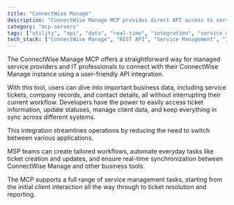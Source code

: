 ```yaml
---
title: "ConnectWise Manage"
description: "ConnectWise Manage MCP provides direct API access to service tickets, companies, and contacts for MSPs and IT service providers."
category: "mcp-servers"
tags: ["utility", "api", "data", "real-time", "integration", "service management", "workflow automation"]
tech_stack: ["ConnectWise Manage", "REST API", "Service Management", "ITSM", "Business Automation", "custom workflows"]
---
```


The ConnectWise Manage MCP offers a straightforward way for managed service providers and IT professionals to connect with their ConnectWise Manage instance using a user-friendly API integration.

With this tool, users can dive into important business data, including service tickets, company records, and contact details, all without interrupting their current workflow. Developers have the power to easily access ticket information, update statuses, manage client data, and keep everything in sync across different systems.

This integration streamlines operations by reducing the need to switch between various applications. 

MSP teams can create tailored workflows, automate everyday tasks like ticket creation and updates, and ensure real-time synchronization between ConnectWise Manage and other business tools.

The MCP supports a full range of service management tasks, starting from the initial client interaction all the way through to ticket resolution and reporting.